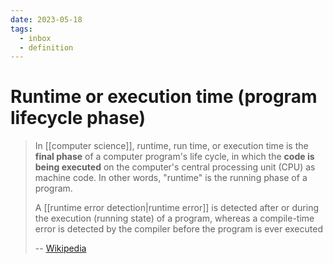 ```yaml
---
date: 2023-05-18
tags:
  - inbox
  - definition
---
```


# Runtime or execution time (program lifecycle phase)

> In [[computer science]], runtime, run time, or execution time is the **final phase**
> of a computer program's life cycle, in which the **code is being executed** on the
> computer's central processing unit (CPU) as machine code. In other words,
> "runtime" is the running phase of a program.
>
> A [[runtime error detection|runtime error]] is detected after or during the
> execution (running state) of a program, whereas a compile-time error is
> detected by the compiler before the program is ever executed
>
>  -- [Wikipedia](https://en.wikipedia.org/wiki/Runtime_\(program_lifecycle_phase\))

